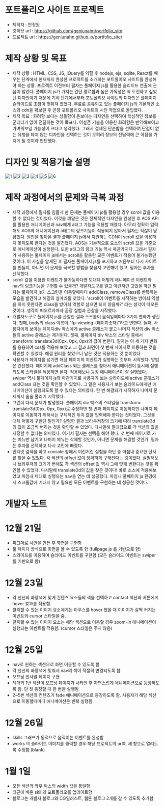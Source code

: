 # 포트폴리오 사이트 프로젝트
- 제작자 : 안정원
- 깃허브 url : https://github.com/geniunahn/portfolio_site
- 프로젝트 url : https://geniunahn.github.io/portfolio_site/

# 제작 상황 및 목표
- 제작 상황 : HTML, CSS, JS, jQuery를 익힐 후 nodejs, ejs, sqlite, React를 배우는 단계에서 현재까지 완성한 프로젝트를 소개하는 포트폴이오 사이트를 완성해야 하는 상황. 프로젝트 이전부터 필자는 풀페이지 js를 활용한 슬리이드 연출에 관심이 많았다. 풀페이지 js가 가지는 간단 명료함과 높은 가독성은 꼭 도전하고 싶었던 디자인이기 때문에 기획 단계에서부터 포트폴리오 사이트의 디자인은 풀페이지 슬라이드로 초점이 맞춰져 있었다. 무료로 공유되고 있는 풀페이지 js의 기본적인 소스와 cdn을 확보한 후 곧장 포트폴리오 사이트의 시안 작업으로 돌입했다. 
- 제작 목표 : 화려함 보다는 심플함이 돋보이는 디자인을 선택하여 핵심적인 정보를 군더더기 없이 전달하는 것이 목표다. 어설픈 기술을 이용한 화려함은 빈약해보이고 가벼워보일 가능성이 크다고 생각했다. 그래서 절제된 단순함을 선택하여 단점이 없는 유행을 타지 않는 디자인을 선택하는 것이 오히려 정보의 전달력에 큰 이점을 가지게 될 것이라 판단했다.

# 디자인 및 적용기술 설명
![1](https://user-images.githubusercontent.com/106502672/210173443-f848a575-a4a2-4ef3-9697-a7c19706a058.jpg)
![2](https://user-images.githubusercontent.com/106502672/210173445-3412cb93-f123-433c-ab4f-973f15a9146e.jpg)
![3](https://user-images.githubusercontent.com/106502672/210173448-96395bad-c696-4016-a9f3-3bb181a88b0a.jpg)
![4](https://user-images.githubusercontent.com/106502672/210173451-056ea11a-dac2-4db9-bfa0-d94a69041cfe.jpg)
![5](https://user-images.githubusercontent.com/106502672/210173454-9f72a18f-f75b-4df8-a6fb-85469c73f24b.jpg)
![6](https://user-images.githubusercontent.com/106502672/210173456-e3ada0c7-d414-42cc-a613-4eecbbe35e0b.jpg)

# 제작 과정에서의 문제와 극복 과정
- 제작 과정에서 필자를 힘들게 한 문제는 풀페이지 js를 활용할 경우 scroll 값을 이용할 수 없다는 것이었다. 이것을 깨달은 것은 전체적인 다자인을 완성한 후 AOS API를 활용한 애니메이션과 nav에게 a태그 기능을 적용할 때였다. 아무리 정확히 입력해도 AOS의 애니메이션과 a태그의 링크기능이 적용되지 않아서 필자는 적잖이 당황했다. 원인을 찾아본 결과 풀페이지 js에서 지원하는 CDN이 scroll 값을 이용하지 못하도록 한다는 것을 발견했다. AOS는 기본적으로 요소의 scroll 값을 기준으로 애니메이션이 실행된다. 또한 a태그의 링크 기능 역시 마찬가지다. 그래서 필자가 사용하는 풀페이지 js에서는 scroll을 활용한 모든 이벤트가 적용이 불가능했던 것이다. 이 사실을 알게된 후 필자는 풀페이지 js를 포기하고 처음부터 다시 사이트를 만들지, 아니면 이 문제를 극복할 방법을 찾을지 고민해야 했고, 필자는 후자를 선택했다.
- scroll 값을 이용한 이벤트가 불가능하다면 도대체 어떻게 애니메이션 이벤트와 nav의 링크기능을 구현할 수 있을까? 개발자도구를 열고 이런저런 고민을 하던 필자는 풀페이지 js가 스크린을 이동할때마다 addClass, removeClass를 반복하는 모습을 발견하고 해결의 실마리를 찾았다. 'scroll이 이벤트를 시작하는 방아쇠 역할을 하지 못한다면 class를 방아쇠 역할로 삼으면 되지 않을까?' 라는 생각이 떠오른 것이다. 생각이 떠오르자마자 곧장 실험과 관찰을 시작했다. 
- 개발자도구로 풀페이지 js를 관찰한 결과 스크롤이 움직일때마다 3가지 변화가 생긴다. 첫째, body의 class 이름이 "fp-viewing-(페이지숫자)"라고 변한다. 둘째, 사용자에게 보이는 페이지div 박스에게 active 클래스가 붙고 나머지 섹션의 div 박스들의 active 클래스는 제거된다.  셋째, 풀페이지 div 박스의 스타일 중에서 transform: translate3d(0px, 0px, 0px)의 값이 변한다. 필자는 이 세 가지 변화를 응용하여 css를 적용해 보았고 그 결과 화면이 첫 번째 페이지로 이동하는 것을 확인할 수 있었다. 해결 원리를 찾았으니 남은 것은 적용하는 것 뿐이었다.
- 사용자가 페이지를 넘기면 해당 페이지의 이벤트가 실행하는 것부터 시작했다. 방법은 간단했다. 페이지에 addClass 되는 클래스를 찾아서 애니메이션이 동시에 실행되도록 스타일을 적용하면 된다. 적용해보니 등장 애니메이션이 잘 실행됐다. swiper 역시 풀페이지 js와 마찬가지로 사용자가 보는 슬라이드에 active 클래스가 addClass 되는 것을 확인할 수 있었다. 그 말은 사용자가 보는 슬라이드에게만 애니메이션이 실행되도록 할 수 있다는 의미였다. 한 번 해결되기 시작하자 나머지 문제까지 술술 풀리기 시작했다.
- 그런데 다시 문제가 발생했다. 풀페이지 div 박스의 스타일을 transform: translate3d(0px, 0px, 0px)로 수정하면 첫 번째 페이지로 이동하지만 나머지 페이지로 이동하기 위해서는 구체적인 위치 값을 입력해야 한다는 것이었다. 그것을 대체 어떻게 구한단 말인가? 실험한 결과 브라우저창의 크기에 따라 translate3d 의 값이 조금씩 변하는 것을 확인할 수 있었다. 다시말해 절대값으로 각 섹션의 값을 지정할 수 없다는 의미였다. 여기서 필자는 선택을 해야 했다. 첫 번째 페이지로 가는 메뉴만 남기고 나머지 메뉴는 삭제할 것인가, 아니면 문제를 해결할 것인가. 필자는 후자를 선택하고 다시 고민에 빠졌다.
- 인터넷 검색을 하고 console 창에서 이런저런 실험을 하던 중 마침내 중요한 단서를 찾을 수 있었다. 각 섹션의 offset 값이 정확하게 구해진다는 것이었다. 실험해보니 브라우저의 크기가 변해도 각 섹션의 offset 값 역시 그에 맞게 변한다는 것을 확인할 수 있었다. 다시말해 translate3d의 값을 찾은 것이다! 바로 소스에 적용해보았고 마침내 제대로 실행되는 nav을 얻는 데 성공했다. 마침내 풀페이지 js 환경에서 스크롤값에 기대지 않고 필요한 모든 이벤트를 구현하는 데 성공한 것이다. 

# 개발자 노트
# 12월 21일
- 피그마로 시안을 만든 후 화면을 구현함
- 풀 페이지 방식으로 화면을 볼 수 있도록 함 (fullpage.js 를 기반으로 함)
- 스와이프를 이용하여 슬라이드 이벤트를 구현함 (모든 슬라이드 이벤트는 swiper 를 기반으로 함)

# 12월 23일 
- 각 센션의 바탕색에 맞게 컨텐츠 요소들의 색을 선택하고 contact 섹션의 버튼에게 hover 효과를 적용함.
- 클릭할 수 있는 이미지 요소에게는 마우스를 hover 했을 때 이미지가 살짝 커지는 이벤트와 cursor 스타일을 줌.
- 클릭할 수 없는 이미지 요소는 해당 섹션으로 이동할 경우 zoom-in 애니메이션이 실행되는 이벤트를 적용함. (cursor 스타일은 주지 않음)

# 12월 25일
- nav로 원하는 섹션으로 화면 이동할 수 있도록 함
- 각 센션의 바탕색에 맞춰서 nav의 색이 적절히 변경되도록 함
- 오프닝 인사말 페이지 구현
- 헤더와 1번 섹션이 오프닝 페이지가 사라진 후 자연스럽게 애니메이션으로 등장하도록 함. 단 첫 등장할 때 한 번만 실행됨
- 2~5번 섹션의 컨텐츠가 fade 애니메이션으로 등장하도록 함. 사용자가 해당 섹션으로 이동할때마다 애니메이션은 반복 실행됨

# 12월 26일
- skills 그래프가 동적으로 움직이는 이벤트를 완성함
- works 의 슬라이드 이미지를 클릭할 경우 해당 프로젝트의 url이 새 창으로 열리도록 수정함 (blank)

# 1월 1일
- 모든 섹션의 좌우 박스의 width 값을 통일함
- 최근에 배운 skill과 포트폴리오를 업데이트함
- 블로그는 개발자 블로그와 CG일러스트, 웹툰 블로그 2개를 갈 수 있도록 추가함

